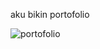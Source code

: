 aku bikin portofolio

![portofolio](https://github.com/user-attachments/assets/a974b300-1fbb-431e-b63e-13d2f8099349)
